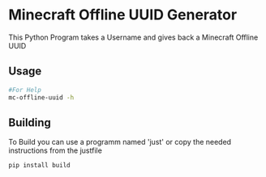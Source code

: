 # Minecraft Offline UUID Generator

This Python Program takes a Username and gives back a Minecraft Offline UUID

## Usage

```bash
#For Help 
mc-offline-uuid -h
```


## Building

To Build you can use a programm named 'just' or copy the needed instructions from the justfile

```bash
pip install build
```
